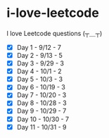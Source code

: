 # i-love-leetcode
I love Leetcode questions (┬＿┬)

- [x] Day 1 - 9/12 - 7
- [x] Day 2 - 9/13 - 5
- [x] Day 3 - 9/29 - 3
- [x] Day 4 - 10/1 - 2
- [x] Day 5 - 10/3 - 3
- [x] Day 6 - 10/19 - 3
- [x] Day 7 - 10/20 - 3
- [x] Day 8 - 10/28 - 3
- [x] Day 9 - 10/29 - 7
- [x] Day 10 - 10/30 - 7
- [x] Day 11 - 10/31 - 9